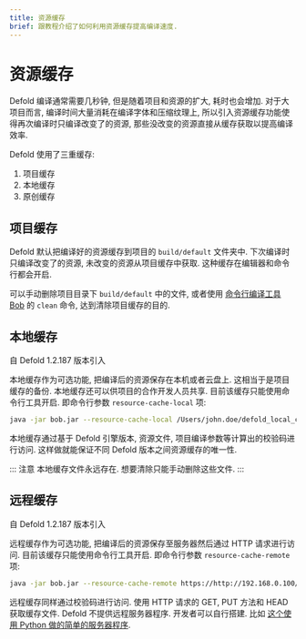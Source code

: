 ```yaml
---
title: 资源缓存
brief: 跟教程介绍了如何利用资源缓存提高编译速度.
---
```


# 资源缓存

Defold 编译通常需要几秒钟, 但是随着项目和资源的扩大, 耗时也会增加. 对于大项目而言, 编译时间大量消耗在编译字体和压缩纹理上, 所以引入资源缓存功能使得再次编译时只编译改变了的资源, 那些没改变的资源直接从缓存获取以提高编译效率.

Defold 使用了三重缓存:

1. 项目缓存
2. 本地缓存
3. 原创缓存


## 项目缓存

Defold 默认把编译好的资源缓存到项目的 `build/default` 文件夹中. 下次编译时只编译改变了的资源, 未改变的资源从项目缓存中获取. 这种缓存在编辑器和命令行都会开启.

可以手动删除项目目录下 `build/default` 中的文件, 或者使用 [命令行编译工具 Bob](/manuals/bob) 的 `clean` 命令, 达到清除项目缓存的目的.


## 本地缓存

自 Defold 1.2.187 版本引入

本地缓存作为可选功能, 把编译后的资源保存在本机或者云盘上. 这相当于是项目缓存的备份. 本地缓存还可以供项目的合作开发人员共享. 目前该缓存只能使用命令行工具开启. 即命令行参数 `resource-cache-local` 项:

```sh
java -jar bob.jar --resource-cache-local /Users/john.doe/defold_local_cache
```

本地缓存通过基于 Defold 引擎版本, 资源文件, 项目编译参数等计算出的校验码进行访问. 这样做就能保证不同 Defold 版本之间资源缓存的唯一性.

::: 注意
本地缓存文件永远存在. 想要清除只能手动删除这些文件.
:::


## 远程缓存

自 Defold 1.2.187 版本引入

远程缓存作为可选功能, 把编译后的资源保存至服务器然后通过 HTTP 请求进行访问. 目前该缓存只能使用命令行工具开启. 即命令行参数 `resource-cache-remote` 项:

```sh
java -jar bob.jar --resource-cache-remote https://http://192.168.0.100/
```

远程缓存同样通过校验码进行访问. 使用 HTTP 请求的 GET, PUT 方法和 HEAD 获取缓存文件. Defold 不提供远程服务器程序. 开发者可以自行搭建. 比如 [这个使用 Python 做的简单的服务器程序](https://github.com/britzl/httpserver-python).
